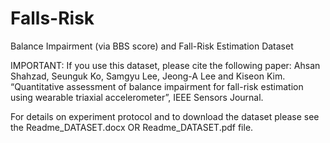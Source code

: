 # Falls-Risk
Balance Impairment (via BBS score) and Fall-Risk Estimation Dataset

IMPORTANT: If you use this dataset, please cite the following paper: 
Ahsan Shahzad, Seunguk Ko, Samgyu Lee, Jeong-A Lee and Kiseon Kim. “Quantitative assessment of balance impairment for fall-risk estimation using wearable triaxial accelerometer”, IEEE Sensors Journal. 

For details on experiment protocol and to download the dataset please see the Readme_DATASET.docx OR Readme_DATASET.pdf file.
